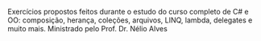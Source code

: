 Exercícios propostos feitos durante o estudo do curso completo de C# e OO: composição, herança, coleções, arquivos, LINQ, lambda, delegates e muito mais.
Ministrado pelo Prof. Dr. Nélio Alves
